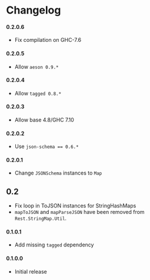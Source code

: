 # Changelog

#### 0.2.0.6

* Fix compilation on GHC-7.6

#### 0.2.0.5

* Allow `aeson 0.9.*`

#### 0.2.0.4

* Allow `tagged 0.8.*`

#### 0.2.0.3

* Allow base 4.8/GHC 7.10

#### 0.2.0.2

* Use `json-schema == 0.6.*`

#### 0.2.0.1

* Change `JSONSchema` instances to `Map`

## 0.2

* Fix loop in ToJSON instances for StringHashMaps
* `mapToJSON` and `mapParseJSON` have been removed from `Rest.StringMap.Util`.

#### 0.1.0.1

* Add missing `tagged` dependency

#### 0.1.0.0

* Initial release

